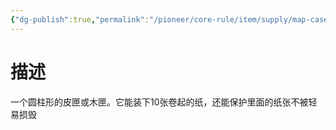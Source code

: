 ```yaml
---
{"dg-publish":true,"permalink":"/pioneer/core-rule/item/supply/map-case/","dgPassFrontmatter":true}
---
```


# 描述
一个圆柱形的皮匣或木匣。它能装下10张卷起的纸，还能保护里面的纸张不被轻易损毁